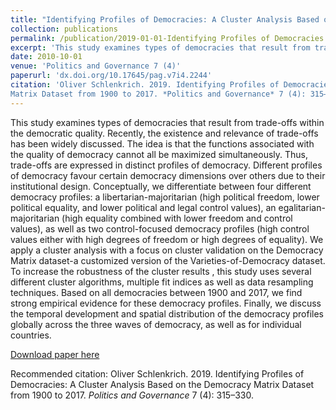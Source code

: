 ```yaml
---
title: "Identifying Profiles of Democracies: A Cluster Analysis Based on the Democracy Matrix Dataset from 1900 to 2017"
collection: publications
permalink: /publication/2019-01-01-Identifying Profiles of Democracies
excerpt: 'This study examines types of democracies that result from trade-offs within the democratic quality. Recently, the existence and relevance of trade-offs has been widely discussed. The idea is that the functions associated with the quality of democracy cannot all be maximized simultaneously. Thus, trade-offs are expressed in distinct profiles of democracy. Different profiles of democracy favour certain democracy dimensions over others due to their institutional design. Conceptually, we differentiate between four different democracy profiles: a libertarian-majoritarian (high political freedom, lower political equality, and lower political and legal control values), an egalitarian-majoritarian (high equality combined with lower freedom and control values), as well as two control-focused democracy profiles (high control values either with high degrees of freedom or high degrees of equality). We apply a cluster analysis with a focus on cluster validation on the Democracy Matrix dataset-a customized version of the Varieties-of-Democracy dataset. To increase the robustness of the cluster results , this study uses several different cluster algorithms, multiple fit indices as well as data resampling techniques. Based on all democracies between 1900 and 2017, we find strong empirical evidence for these democracy profiles. Finally, we discuss the temporal development and spatial distribution of the democracy profiles globally across the three waves of democracy, as well as for individual countries.'
date: 2010-10-01
venue: 'Politics and Governance 7 (4)'
paperurl: 'dx.doi.org/10.17645/pag.v7i4.2244'
citation: 'Oliver Schlenkrich. 2019. Identifying Profiles of Democracies: A Cluster Analysis Based on the Democracy
Matrix Dataset from 1900 to 2017. *Politics and Governance* 7 (4): 315–330.'
---
```

This study examines types of democracies that result from trade-offs within the democratic quality. Recently, the existence and relevance of trade-offs has been widely discussed. The idea is that the functions associated with the quality of democracy cannot all be maximized simultaneously. Thus, trade-offs are expressed in distinct profiles of democracy. Different profiles of democracy favour certain democracy dimensions over others due to their institutional design. Conceptually, we differentiate between four different democracy profiles: a libertarian-majoritarian (high political freedom, lower political equality, and lower political and legal control values), an egalitarian-majoritarian (high equality combined with lower freedom and control values), as well as two control-focused democracy profiles (high control values either with high degrees of freedom or high degrees of equality). We apply a cluster analysis with a focus on cluster validation on the Democracy Matrix dataset-a customized version of the Varieties-of-Democracy dataset. To increase the robustness of the cluster results , this study uses several different cluster algorithms, multiple fit indices as well as data resampling techniques. Based on all democracies between 1900 and 2017, we find strong empirical evidence for these democracy profiles. Finally, we discuss the temporal development and spatial distribution of the democracy profiles globally across the three waves of democracy, as well as for individual countries.

[Download paper here](dx.doi.org/10.17645/pag.v7i4.2244)

Recommended citation: Oliver Schlenkrich. 2019. Identifying Profiles of Democracies: A Cluster Analysis Based on the Democracy
Matrix Dataset from 1900 to 2017. *Politics and Governance* 7 (4): 315–330.